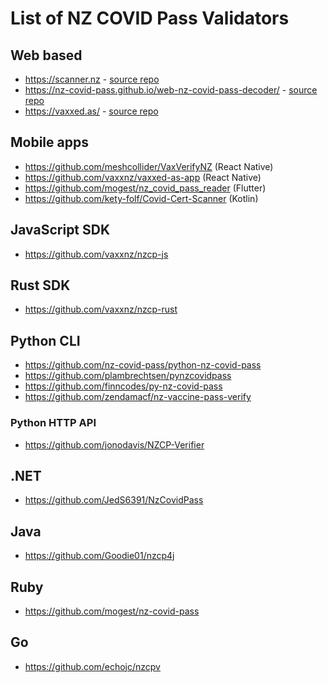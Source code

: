 # List of NZ COVID Pass Validators

## Web based

* https://scanner.nz - [source repo](https://github.com/Kauabunga/covid-cert-scanner)
* https://nz-covid-pass.github.io/web-nz-covid-pass-decoder/ - [source repo](https://github.com/nz-covid-pass/web-nz-covid-pass-decoder)
* https://vaxxed.as/ - [source repo](https://github.com/vaxxnz/vaxxed-as-app)

## Mobile apps

* https://github.com/meshcollider/VaxVerifyNZ (React Native)
* https://github.com/vaxxnz/vaxxed-as-app (React Native)
* https://github.com/mogest/nz_covid_pass_reader (Flutter)
* https://github.com/kety-folf/Covid-Cert-Scanner (Kotlin)

## JavaScript SDK
* https://github.com/vaxxnz/nzcp-js

## Rust SDK
* https://github.com/vaxxnz/nzcp-rust

## Python CLI

* https://github.com/nz-covid-pass/python-nz-covid-pass
* https://github.com/plambrechtsen/pynzcovidpass
* https://github.com/finncodes/py-nz-covid-pass
* https://github.com/zendamacf/nz-vaccine-pass-verify

### Python HTTP API

* https://github.com/jonodavis/NZCP-Verifier

## .NET

* https://github.com/JedS6391/NzCovidPass

## Java

* https://github.com/Goodie01/nzcp4j

## Ruby

* https://github.com/mogest/nz-covid-pass

## Go

* https://github.com/echojc/nzcpv
